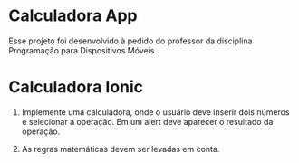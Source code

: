 # Calculadora App

Esse projeto foi desenvolvido à pedido do professor da disciplina Programação para Dispositivos Móveis

# Calculadora Ionic

1. Implemente uma calculadora, onde o usuário deve inserir dois números e selecionar a operação. Em um alert deve aparecer o resultado da operação.

2. As regras matemáticas devem ser levadas em conta.
